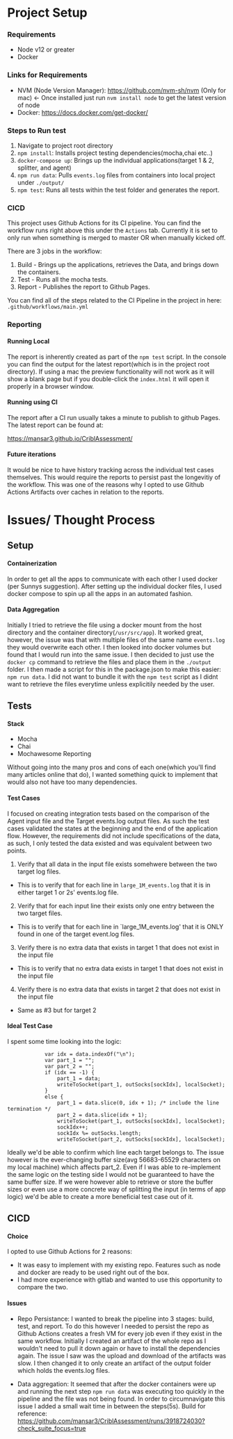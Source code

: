 # Project Setup

### Requirements
- Node v12 or greater
- Docker

### Links for Requirements
- NVM (Node Version Manager): https://github.com/nvm-sh/nvm (Only for mac) <- Once installed just run ```nvm install node``` to get the latest version of node 
- Docker: https://docs.docker.com/get-docker/ 

### Steps to Run test
1. Navigate to project root directory
1. ```npm install```: Installs project testing dependencies(mocha,chai etc..)
1. ```docker-compose up```: Brings up the individual applications(target 1 & 2, splitter, and agent)
1. ```npm run data```: Pulls ```events.log``` files from containers into local project under ```./output/```
1. ```npm test```: Runs all tests within the test folder and generates the report.

### CICD
This project uses Github Actions for its CI pipeline. You can find the workflow runs right above this under the `Actions` tab. Currently it is set to only run when something is merged to master OR when manually kicked off. 

There are 3 jobs in the workflow:

1. Build - Brings up the applications, retrieves the Data, and brings down the containers.
1. Test - Runs all the mocha tests.
1. Report - Publishes the report to Github Pages.

You can find all of the steps related to the CI Pipeline in the project in here: `.github/workflows/main.yml`

### Reporting

#### Running Local
The report is inherently created as part of the `npm test` script. In the console you can find the output for the latest report(which is in the project root directory). If using a mac the preview functionality will not work as it will show a blank page but if you double-click the `index.html` it will open it properly in a browser window.

#### Running using CI
The report after a CI run usually takes a minute to publish to github Pages. The latest report can be found at:

https://mansar3.github.io/CriblAssessment/

#### Future iterations
It would be nice to have history tracking across the individual test cases themselves. This would require the reports to persist past the longevitiy of the workflow. This was one of the reasons why I opted to use Github Actions Artifacts over caches in relation to the reports. 

# Issues/ Thought Process

## Setup

#### Containerization
In order to get all the apps to communicate with each other I used docker (per Sunnys suggestion). After setting up the individual docker files, I used docker compose to spin up all the apps in an automated fashion.

#### Data Aggregation
Initially I tried to retrieve the file using a docker mount from the host directory and the container directory(`/usr/src/app`). It worked great, however, the issue was that with multiple files of the same name `events.log` they would overwrite each other. I then looked into docker volumes but found that I would run into the same issue. I then decided to just use the `docker cp` command to retrieve the files and place them in the `./output` folder. I then made a script for this in the package.json to make this easier: `npm run data`. I did not want to bundle it with the `npm test` script as I didnt want to retrieve the files everytime unless explicitily needed by the user. 

## Tests

#### Stack
- Mocha
- Chai
- Mochawesome Reporting

Without going into the many pros and cons of each one(which you'll find many articles online that do), I wanted something quick to implement that would also not have too many dependencies.

#### Test Cases

I focused on creating integration tests based on the comparison of the Agent input file and the Target events.log output files. As such the test cases validated the states at the beginning and the end of the application flow. However, the requirements did not include specifications of the data, as such, I only tested the data existed and was equivalent between two points. 

1. Verify that all data in the input file exists somehwere between the two target log files.

- This is to verify that for each line in `large_1M_events.log` that it is in either target 1 or 2s' events.log file.

2. Verify that for each input line their exists only one entry between the two target files. 

- This is to verify that for each line in `large_1M_events.log' that it is ONLY found in one of the target event.log files.

3. Verify there is no extra data that exists in target 1 that does not exist in the input file

  - This is to verify that no extra data exists in target 1 that does not exist in the input file

4. Verify there is no extra data that exists in target 2 that does not exist in the input file

  - Same as #3 but for target 2

#### Ideal Test Case

I spent some time looking into the logic:

```
            var idx = data.indexOf("\n");
            var part_1 = "";
            var part_2 = "";
            if (idx == -1) {
                part_1 = data;
                writeToSocket(part_1, outSocks[sockIdx], localSocket);
            }
            else {
                part_1 = data.slice(0, idx + 1); /* include the line termination */
                part_2 = data.slice(idx + 1);
                writeToSocket(part_1, outSocks[sockIdx], localSocket);
                sockIdx++;
                sockIdx %= outSocks.length;
                writeToSocket(part_2, outSocks[sockIdx], localSocket);
```

Ideally we'd be able to confirm which line each target belongs to. The issue however is the ever-changing buffer size(avg 56683-65529 characters on my local machine) which affects part_2. Even if I was able to re-implement the same logic on the testing side I would not be guaranteed to have the same buffer size. If we were however able to retrieve or store the buffer sizes or even use a more concrete way of splitting the input (in terms of app logic) we'd be able to create a more beneficial test case out of it. 


## CICD

#### Choice
I opted to use Github Actions for 2 reasons:
- It was easy to implement with my existing repo. Features such as node and docker are ready to be used right out of the box.
- I had more experience with gitlab and wanted to use this opportunity to compare the two.

#### Issues

- Repo Persistance: I wanted to break the pipeline into 3 stages: build, test, and report. To do this however I needed to persist the repo as Github Actions creates a fresh VM for every job even if they exist in the same workflow. Initially I created an artifact of the whole repo as I wouldn't need to pull it down again or have to install the dependencies again. The issue I saw was the upload and download of the artifacts was slow. I then changed it to only create an artifact of the output folder which holds the events.log files.

- Data aggregation: It seemed that after the docker containers were up and running the next step `npm run data` was executing too quickly in the pipeline and the file was not being found. In order to circumnavigate this issue I added a small wait time in between the steps(5s). Build for reference:
https://github.com/mansar3/CriblAssessment/runs/3918724030?check_suite_focus=true






